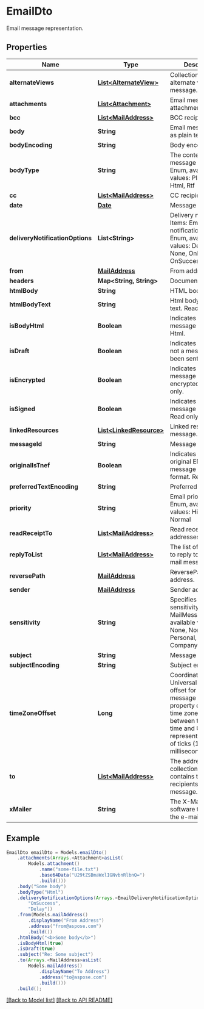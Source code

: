 
# EmailDto

Email message representation.             

## Properties
Name | Type | Description | Notes
------------ | ------------- | ------------- | -------------
**alternateViews** | [**List&lt;AlternateView&gt;**](AlternateView.md) | Collection of alternate views of message.              |  [optional]
**attachments** | [**List&lt;Attachment&gt;**](Attachment.md) | Email message attachments.              |  [optional]
**bcc** | [**List&lt;MailAddress&gt;**](MailAddress.md) | BCC recipients.              |  [optional]
**body** | **String** | Email message body as plain text.              |  [optional]
**bodyEncoding** | **String** | Body encoding.              |  [optional]
**bodyType** | **String** | The content type of message body. Enum, available values: PlainText, Html, Rtf | 
**cc** | [**List&lt;MailAddress&gt;**](MailAddress.md) | CC recipients.              |  [optional]
**date** | [**Date**](Date.md) | Message date.              | 
**deliveryNotificationOptions** | **List&lt;String&gt;** | Delivery notifications. Items: Email delivery notification options. Enum, available values: Delay, Never, None, OnFailure, OnSuccess |  [optional]
**from** | [**MailAddress**](MailAddress.md) | From address.              |  [optional]
**headers** | **Map&lt;String, String&gt;** | Document headers.              |  [optional]
**htmlBody** | **String** | HTML body.              |  [optional]
**htmlBodyText** | **String** | Html body as plain text. Read only.              |  [optional]
**isBodyHtml** | **Boolean** | Indicates whether the message body is in Html.              | 
**isDraft** | **Boolean** | Indicates whether or not a message has been sent.              | 
**isEncrypted** | **Boolean** | Indicates whether the message is encrypted. Read only.              | 
**isSigned** | **Boolean** | Indicates whether the message is signed. Read only.              | 
**linkedResources** | [**List&lt;LinkedResource&gt;**](LinkedResource.md) | Linked resources of message.              |  [optional]
**messageId** | **String** | Message id.              |  [optional]
**originalIsTnef** | **Boolean** | Indicates whether original EML message is in TNEF format. Read only.              | 
**preferredTextEncoding** | **String** | Preferred encoding.              |  [optional]
**priority** | **String** | Email priority status. Enum, available values: High, Low, Normal | 
**readReceiptTo** | [**List&lt;MailAddress&gt;**](MailAddress.md) | Read receipt addresses.              |  [optional]
**replyToList** | [**List&lt;MailAddress&gt;**](MailAddress.md) | The list of addresses to reply to for the mail message.              |  [optional]
**reversePath** | [**MailAddress**](MailAddress.md) | ReversePath address.              |  [optional]
**sender** | [**MailAddress**](MailAddress.md) | Sender address.              |  [optional]
**sensitivity** | **String** | Specifies the sensitivity of a MailMessage. Enum, available values: None, Normal, Personal, Private, CompanyConfidential | 
**subject** | **String** | Message subject.              |  [optional]
**subjectEncoding** | **String** | Subject encoding.              |  [optional]
**timeZoneOffset** | **Long** | Coordinated Universal Time (UTC) offset for the message dates. This property defines the time zone difference, between the local time and UTC represented as count of ticks (10 000 per millisecond).              |  [optional]
**to** | [**List&lt;MailAddress&gt;**](MailAddress.md) | The address collection that contains the recipients of message.              |  [optional]
**xMailer** | **String** | The X-Mailer the software that created the e-mail message.              |  [optional]



## Example
```java
EmailDto emailDto = Models.emailDto()
    .attachments(Arrays.<Attachment>asList(
        Models.attachment()
            .name("some-file.txt")
            .base64Data("U29tZSBmaWxlIGNvbnRlbnQ=")
            .build()))
    .body("Some body")
    .bodyType("Html")
    .deliveryNotificationOptions(Arrays.<EmailDeliveryNotificationOptions>asList(
        "OnSuccess",
        "Delay"))
    .from(Models.mailAddress()
        .displayName("From Address")
        .address("from@aspose.com")
        .build())
    .htmlBody("<b>Some body</b>")
    .isBodyHtml(true)
    .isDraft(true)
    .subject("Re: Some subject")
    .to(Arrays.<MailAddress>asList(
        Models.mailAddress()
            .displayName("To Address")
            .address("to@aspose.com")
            .build()))
    .build();
```


[[Back to Model list]](Models.md) [[Back to API README]](README.md)

